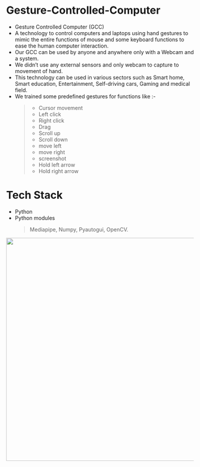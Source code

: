 # Gesture-Controlled-Computer #
- Gesture Controlled Computer (GCC)
- A technology to control computers and laptops using hand gestures to mimic the entire functions of mouse and some keyboard functions to ease the human computer interaction. 
- Our GCC can be used by anyone and anywhere only with a Webcam and a system. 
- We didn’t use any external sensors and only webcam to capture to movement of hand. 
- This technology can be used in various sectors such as Smart home, Smart education, Entertainment, Self-driving cars, Gaming and medical field.
- We trained some predefined gestures for functions like :-
  > - Cursor movement
  > - Left click
  > - Right click
  > - Drag 
  > - Scroll up
  > - Scroll down
  > - move left
  > - move right
  > - screenshot
  > - Hold left arrow
  > - Hold right arrow
# Tech Stack
- Python
- Python modules
  > Mediapipe, Numpy, Pyautogui, OpenCV.

<p align = "center">
<img src = "https://github.com/0EnIgma1/Gesture-Controlled-Computer/blob/main/drag.png" width = "600">
</p>
